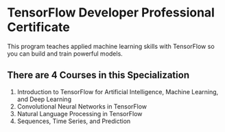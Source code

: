 # TensorFlow Developer Professional Certificate

This program teaches applied machine learning skills with TensorFlow so you can build and train powerful models.

## There are 4 Courses in this Specialization
1. Introduction to TensorFlow for Artificial Intelligence, Machine Learning, and Deep Learning
2. Convolutional Neural Networks in TensorFlow
3. Natural Language Processing in TensorFlow
4. Sequences, Time Series, and Prediction
